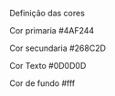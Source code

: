 Definição das cores

Cor primaria 
#4AF244

Cor secundaria
#268C2D

Cor Texto
#0D0D0D

Cor de fundo 
#fff